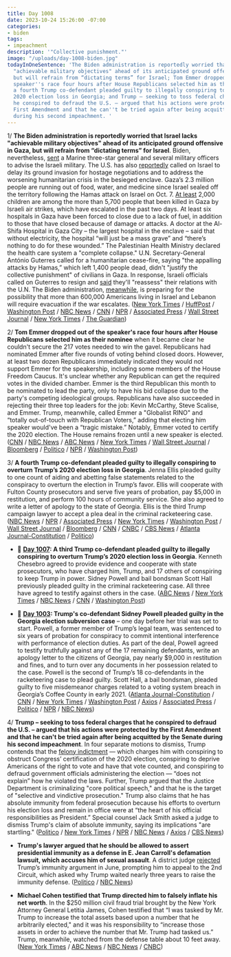 ```yaml
---
title: Day 1008
date: 2023-10-24 15:26:00 -07:00
categories:
- biden
tags:
- impeachment
description: '"Collective punishment."'
image: "/uploads/day-1008-biden.jpg"
todayInOneSentence: 'The Biden administration is reportedly worried that Israel lacks
  "achievable military objectives" ahead of its anticipated ground offensive in Gaza,
  but will refrain from “dictating terms” for Israel; Tom Emmer dropped out of the
  speaker''s race four hours after House Republicans selected him as their nominee;
  a fourth Trump co-defendant pleaded guilty to illegally conspiring to overturn Trump’s
  2020 election loss in Georgia; and Trump – seeking to toss federal charges that
  he conspired to defraud the U.S. – argued that his actions were protected by the
  First Amendment and that he can''t be tried again after being acquitted by the Senate
  during his second impeachment. '
---
```


1/ **The Biden administration is reportedly worried that Israel lacks "achievable military objectives" ahead of its anticipated ground offensive in Gaza, but will refrain from “dictating terms” for Israel**. Biden, nevertheless, [sent](https://www.axios.com/2023/10/23/israel-gaza-war-marine-general-ground-operation) a Marine three-star general and several military officers to advise the Israeli military. The U.S. has also [reportedly](https://www.nbcnews.com/news/world/israel-gaza-ground-assault-delay-hamas-ehud-barak-rcna121174) called on Israel to delay its ground invasion for hostage negotiations and to address the worsening humanitarian crisis in the besieged enclave. Gaza’s 2.3 million people are running out of food, water, and medicine since Israel sealed off the territory following the Hamas attack on Israel on Oct. 7. [At least](https://us.cnn.com/2023/10/24/middleeast/israel-hamas-gaza-war-tuesday-intl-hnk/index.html) 2,000 children are among the more than 5,700 people that been killed in Gaza by Israeli air strikes, which have escalated in the past two days. At least six hospitals in Gaza have been forced to close due to a lack of fuel, in addition to those that have closed because of damage or attacks. A doctor at the Al-Shifa Hospital in Gaza City – the largest hospital in the enclave – said that without electricity, the hospital “will just be a mass grave” and “there’s nothing to do for these wounded.” The Palestinian Health Ministry declared the health care system a "complete collapse." U.N. Secretary-General António Guterres called for a humanitarian cease-fire, saying "the appalling attacks by Hamas,” which left 1,400 people dead, didn't "justify the collective punishment" of civilians in Gaza. In response, Israeli officials called on Guterres to resign and [said](https://www.npr.org/live-updates/israel/hamas/gaza/war/hostages#israeli-officials-say-they-will-rethink-relations-with-the-u-n-after-guterres-statements) they'll "reassess" their relations with the U.N. The Biden administration, [meanwhile](https://www.washingtonpost.com/national-security/2023/10/23/us-evacuation-plans-israel-lebanon-hamas-war/), is preparing for the possibility that more than 600,000 Americans living in Israel and Lebanon will require evacuation if the war escalates. ([New York Times](https://www.nytimes.com/2023/10/23/us/politics/israel-us-gaza-invasion.html) / [HuffPost](https://news.yahoo.com/john-kirby-says-u-not-120807959.html) / [Washington Post](https://www.washingtonpost.com/world/2023/10/24/israel-hamas-war-news-gaza/) / [NBC News](https://www.nbcnews.com/news/world/live-blog/israel-hamas-war-live-updates-rcna121849) / [CNN](https://www.cnn.com/middleeast/live-news/israel-hamas-war-gaza-news-10-24-23/index.html) / [NPR](https://www.npr.org/live-updates/israel/hamas/gaza/war/hostages) / [Associated Press](https://apnews.com/article/israel-hamas-war-palestinians-live-updates-9a0ddf745bde0ffc46921b99ed34fb65) / [Wall Street Journal](https://www.wsj.com/livecoverage/israel-hamas-war-news-gaza-palestinians) / [New York Times](https://www.nytimes.com/live/2023/10/24/world/israel-hamas-war-gaza-news) / [The Guardian](https://www.theguardian.com/world/live/2023/oct/24/israel-hamas-war-live-news-conflict-biden-netanyahu-aid-gaza-hostages-latest-updates))

2/ **Tom Emmer dropped out of the speaker's race four hours after House Republicans selected him as their nominee** when it became clear he couldn't secure the 217 votes needed to win the gavel. Republicans had nominated Emmer after five rounds of voting behind closed doors. However, at least two dozen Republicans immediately indicated they would not support Emmer for the speakership, including some members of the House Freedom Caucus. It's unclear whether any Republican can get the required votes in the divided chamber. Emmer is the third Republican this month to be nominated to lead the party, only to have his bid collapse due to the party's competing ideological groups. Republicans have also succeeded in rejecting their three top leaders for the job: Kevin McCarthy, Steve Scalise, and Emmer. Trump, meanwhile, called Emmer a "Globalist RINO" and “totally out-of-touch with Republican Voters,” adding that electing him speaker would've been a “tragic mistake.” Notably, Emmer voted to certify the 2020 election. The House remains frozen until a new speaker is elected. ([CNN](https://www.cnn.com/politics/live-news/house-speaker-vote-10-24-23/index.html) / [NBC News](https://www.nbcnews.com/politics/congress/live-blog/house-republicans-choose-new-speaker-nominee-live-updates-rcna121674) / [ABC News](https://abcnews.go.com/Politics/live-updates/House-speaker-vote-live-updates/?id=104039543) / [New York Times](https://www.nytimes.com/live/2023/10/24/us/house-speaker-vote?) / [Wall Street Journal](https://www.wsj.com/politics/house-republicans-to-pick-new-speaker-nominee-after-weeks-of-false-starts-d7590cb6) / [Bloomberg](https://www.bloomberg.com/news/articles/2023-10-24/gop-turns-to-no-3-leader-emmer-to-try-to-fill-speaker-vacancy?srnd=premium&sref=MIBMEEoj) / [Politico](https://www.politico.com/live-updates/2023/10/24/congress/emmer-drops-out-00123306) / [NPR](https://www.npr.org/2023/10/24/1208026638/house-republicans-to-vote-on-their-third-speaker-nominee-in-as-many-weeks) / [Washington Post](https://www.washingtonpost.com/politics/2023/10/24/house-speaker-vote/))

3/ **A fourth Trump co-defendant pleaded guilty to illegally conspiring to overturn Trump’s 2020 election loss in Georgia**. Jenna Ellis pleaded guilty to one count of aiding and abetting false statements related to the conspiracy to overturn the election in Trump’s favor. Ellis will cooperate with Fulton County prosecutors and serve five years of probation, pay $5,000 in restitution, and perform 100 hours of community service. She also agreed to write a letter of apology to the state of Georgia. Ellis is the third Trump campaign lawyer to accept a plea deal in the criminal racketeering case. ([NBC News](https://www.nbcnews.com/politics/donald-trump/jenna-ellis-former-trump-lawyer-pleads-guilty-georgia-election-interfe-rcna121886) / [NPR](https://www.npr.org/2023/10/24/1208198441/jenna-ellis-georgia-guilty-plea) / [Associated Press](https://apnews.com/article/jenna-ellis-plea-deal-georgia-election-case-c4dbacd3e4bbb5415ebd3d42d8fa3128) / [New York Times](https://www.nytimes.com/2023/10/24/us/jenna-ellis-guilty-trump-georgia.html) / [Washington Post](https://www.washingtonpost.com/national-security/2023/10/24/jenna-ellis-plea-deal-georgia/) / [Wall Street Journal](https://www.wsj.com/us-news/law/trump-lawyer-jenna-ellis-pleads-guilty-in-georgia-racketeering-case-2134c82) / [Bloomberg](https://www.bloomberg.com/news/articles/2023-10-24/trump-lawyer-jenna-ellis-pleads-guilty-in-georgia-election-case?sref=MIBMEEoj) / [CNN](https://www.cnn.com/2023/10/24/politics/jenna-ellis-fulton-county/) / [CNBC](https://www.cnbc.com/2023/10/24/trump-2020-lawyer-jenna-ellis-pleads-guilty-in-georgia-election-case-the-latest-to-flip.html) / [CBS News](https://www.cbsnews.com/news/jenna-ellis-pleads-guilty-trump-adviser-fulton-county-georgia-2020-election-case/) / [Atlanta Journal-Constitution](https://www.ajc.com/politics/fourth-defendant-negotiates-plea-deal-with-fulton-prosecutors/S3SO4MZ3MBGCJD6YD47ZE4MYQE/) / [Politico](https://www.politico.com/news/2023/10/24/another-trump-lawyer-who-pushed-to-overturn-2020-election-pleads-guilty-00123163))

* 📌 **[Day 1007](https://whatthefuckjusthappenedtoday.com/2023/10/23/day-1007/#4-a-third-trump-co-defendant-pleaded): A third Trump co-defendant pleaded guilty to illegally conspiring to overturn Trump’s 2020 election loss in Georgia**. Kenneth Chesebro agreed to provide evidence and cooperate with state prosecutors, who have charged him, Trump, and 17 others of conspiring to keep Trump in power. Sidney Powell and bail bondsman Scott Hall previously pleaded guilty in the criminal racketeering case. All three have agreed to testify against others in the case. ([ABC News](https://abcnews.go.com/US/kenneth-chesebro-takes-minute-plea-deal-georgia-election/story?id=104169908) / [New York Times](https://www.nytimes.com/2023/10/20/us/kenneth-chesebro-trump-guilty-plea-georgia.html) / [NBC News](https://www.nbcnews.com/politics/donald-trump/trump-chesebro-plea-deal-georgia-trial-rcna121387) / [CNN](https://www.cnn.com/2023/10/20/politics/kenneth-chesebro-georgia-election-subversion/) / [Washington Post](https://www.washingtonpost.com/national-security/2023/10/20/chesebro-guilty-plea-trump-georgia/))

* 📌 **[Day 1003](https://whatthefuckjusthappenedtoday.com/2023/10/19/day-1003/#1-trump%E2%80%99s-co-defendant-sidney-powell): Trump's co-defendant Sidney Powell pleaded guilty in the Georgia election subversion case** – one day before her trial was set to start. Powell, a former member of Trump’s legal team, was sentenced to six years of probation for conspiracy to commit intentional interference with performance of election duties. As part of the deal, Powell agreed to testify truthfully against any of the 17 remaining defendants, write an apology letter to the citizens of Georgia, pay nearly $9,000 in restitution and fines, and to turn over any documents in her possession related to the case. Powell is the second of Trump’s 18 co-defendants in the racketeering case to plead guilty. Scott Hall, a bail bondsman, pleaded guilty to five misdemeanor charges related to a voting system breach in Georgia’s Coffee County in early 2021. ([Atlanta Journal-Constitution](https://www.ajc.com/politics/breaking-sidney-powell-reaches-plea-deal-in-trump-case/YQ4T2FIHLNB2RAANDGMWBCMQNM/) / [CNN](https://www.cnn.com/2023/10/19/politics/sidney-powell-fulton-county-georgia-2020-election-subversion) / [New York Times](https://www.nytimes.com/2023/10/19/us/sidney-powell-guilty-plea-trump-georgia.html) / [Washington Post](https://www.washingtonpost.com/national-security/2023/10/19/pro-trump-lawyer-sidney-powell-pleads-guilty-georgia-election-interference-case/) / [Axios](https://www.axios.com/2023/10/19/sidney-powell-plea-deal-georgia-election-case-trump) / [Associated Press](https://apnews.com/article/sidney-powell-plea-deal-georgia-election-indictment-ec7dc601ad78d756643aa2544028e9f5) / [Politico](https://www.politico.com/news/2023/10/19/sidney-powell-attorney-who-aided-trumps-bid-to-subvert-election-pleads-guilty-00122444) / [NPR](https://www.npr.org/2023/10/19/1207076719/sidney-powell-georgia-guilty-plea) / [NBC News](https://www.nbcnews.com/politics/donald-trump/sidney-powell-pleads-guilty-georgia-election-interference-case-rcna121210))

4/ **Trump – seeking to toss federal charges that he conspired to defraud the U.S. – argued that his actions were protected by the First Amendment and that he can't be tried again after being acquitted by the Senate during his second impeachment**. In four separate motions to dismiss, Trump contends that the [felony indictment](https://whatthefuckjusthappenedtoday.com/2023/08/01/day-924/#1-trump-was-indicted-by-special-coun) — which charges him with conspiring to obstruct Congress’ certification of the 2020 election, conspiring to deprive Americans of the right to vote and have that vote counted, and conspiring to defraud government officials administering the election — “does not explain” how he violated the laws. Further, Trump argued that the Justice Department is criminalizing "core political speech," and that he is the target of "selective and vindictive prosecution." Trump also claims that he has absolute immunity from federal prosecution because his efforts to overturn his election loss and remain in office were at “the heart of his official responsibilities as President.” Special counsel Jack Smith asked a judge to dismiss Trump's claim of absolute immunity, saying its implications "are startling." ([Politico](https://www.politico.com/news/2023/10/24/trump-seeks-to-derail-election-subversion-charges-00123141) / [New York Times](https://www.nytimes.com/2023/10/24/us/politics/trump-jan-6-charges-dismiss.html) / [NPR](https://www.npr.org/2023/10/24/1208183160/trump-jan-6-case-dismissal) / [NBC News](https://www.nbcnews.com/politics/donald-trump/trump-lawyers-argue-senate-impeachment-acquittal-means-2020-election-i-rcna121882) / [Axios](https://www.axios.com/2023/10/24/trump-jan-6-dismiss-election-subversion-case) / [CBS News](https://www.cbsnews.com/news/trump-federal-2020-elections-case-lawyers-new-challenges/))

* **Trump's lawyer argued that he should be allowed to assert presidential immunity as a defense in E. Jean Carroll's defamation lawsuit, which accuses him of sexual assault**. A district judge [rejected](https://whatthefuckjusthappenedtoday.com/2023/06/28/day-890/#2-trump-sued-e-jean-carroll-for-defa) Trump’s immunity argument in June, prompting him to appeal to the 2nd Circuit, which asked why Trump waited nearly three years to raise the immunity defense. ([Politico](https://www.politico.com/news/2023/06/29/trump-carroll-defamation-immunity-ruling-00104306) / [NBC News](https://www.nbcnews.com/politics/donald-trump/appeals-court-hears-trump-arguments-tied-e-jean-carroll-case-rcna121824))

* **Michael Cohen testified that Trump directed him to falsely inflate his net worth**. In the $250 million civil fraud trial brought by the New York Attorney General Letitia James, Cohen testified that “I was tasked by Mr. Trump to increase the total assets based upon a number that he arbitrarily elected," and it was his responsibility to “increase those assets in order to achieve the number that Mr. Trump had tasked us.” Trump, meanwhile, watched from the defense table about 10 feet away. ([New York Times](https://www.nytimes.com/2023/10/24/nyregion/trump-michael-cohen-fraud-trial.html) / [ABC News](https://abcnews.go.com/US/live-updates/trump-fraud-trial/?id=103642561) / [NBC News](https://www.nbcnews.com/politics/donald-trump/live-blog/trump-fraud-trial-michael-cohen-live-updates-rcna121470) / [CNBC](https://www.cnbc.com/2023/10/24/trump-fraud-trial-michael-cohen-testimony.html))